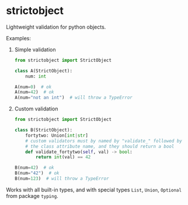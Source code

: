# strictobject

Lightweight validation for python objects.

Examples:

1. Simple validation
    ```python
    from strictobject import StrictObject

    class A(StrictObject):
        num: int
    
    A(num=0)  # ok
    A(num=42)  # ok
    A(num="not an int")  # will throw a TypeError
    ```
2. Custom validation
    ```python
    from strictobject import StrictObject

    class B(StrictObject):
        fortytwo: Union[int|str]
        # custom validators must by named by "validate_" followed by
        # the class attribute name, and they should return a bool
        def validate_fortytwo(self, val) -> bool:
            return int(val) == 42
    
    B(num=42)  # ok
    B(num="42")  # ok
    B(num=123)  # will throw a TypeError
    ```

Works with all built-in types, and with special types `List`, `Union`, `Optional` from package `typing`.